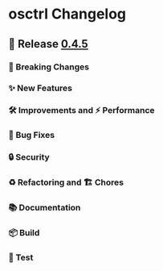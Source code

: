 # osctrl Changelog

## 🔖 Release [0.4.5](https://github.com/jmpsec/osctrl/releases/tag/v0.4.5)

### 🚨 Breaking Changes

### ✨ New Features

### 🛠 Improvements and ⚡️ Performance

### 🐛 Bug Fixes

### 🔒 Security

### ♻️ Refactoring and 🏗 Chores

### 📚 Documentation

### 📦 Build

### 🚦 Test
